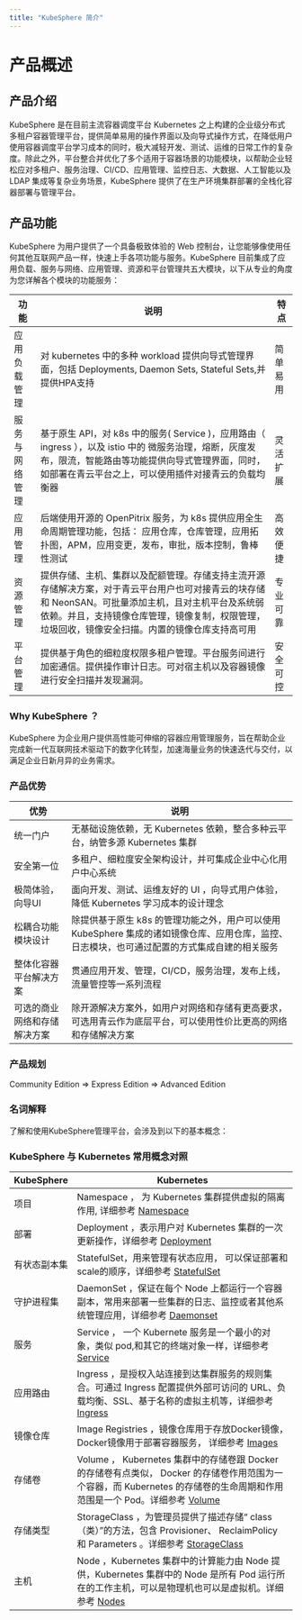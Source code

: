 ```yaml
---
title: "KubeSphere 简介"
---
```



# 产品概述

## 产品介绍
KubeSphere 是在目前主流容器调度平台 Kubernetes 之上构建的企业级分布式多租户容器管理平台，提供简单易用的操作界面以及向导式操作方式，在降低用户使用容器调度平台学习成本的同时，极大减轻开发、测试、运维的日常工作的复杂度。除此之外，平台整合并优化了多个适用于容器场景的功能模块，以帮助企业轻松应对多租户、服务治理、CI/CD、应用管理、监控日志、大数据、人工智能以及 LDAP 集成等复杂业务场景，KubeSphere 提供了在生产环境集群部署的全栈化容器部署与管理平台。



## 产品功能
KubeSphere 为用户提供了一个具备极致体验的 Web 控制台，让您能够像使用任何其他互联网产品一样，快速上手各项功能与服务。KubeSphere 目前集成了应用负载、服务与网络、应用管理、资源和平台管理共五大模块，以下从专业的角度为您详解各个模块的功能服务：

|   功能 | 说明 | 特点 |
|------------|--------------| -------------  |
| 应用负载管理  |对 kubernetes 中的多种 workload 提供向导式管理界面，包括 Deployments, Daemon Sets, Stateful Sets,并提供HPA支持 | 简单易用 |
| 服务与网络管理 |基于原生 API，对 k8s 中的服务( Service )，应用路由（ ingress ），以及 istio 中的 微服务治理，熔断，灰度发布，限流，智能路由等功能提供向导式管理界面，同时，如部署在青云平台之上，可以使用插件对接青云的负载均衡器 |灵活扩展|
| 应用管理 | 后端使用开源的 OpenPitrix 服务，为 k8s 提供应用全生命周期管理功能，包括： 应用仓库，仓库管理，应用拓扑图，APM，应用变更，发布，审批，版本控制，鲁棒性测试 | 高效便捷 |
| 资源管理 | 提供存储、主机、集群以及配额管理。存储支持主流开源存储解决方案，对于青云平台用户也可对接青云的块存储和 NeonSAN。可批量添加主机，且对主机平台及系统弱依赖。并且，支持镜像仓库管理，镜像复制，权限管理，垃圾回收，镜像安全扫描。内置的镜像仓库支持高可用 | 专业可靠 |
| 平台管理 | 提供基于角色的细粒度权限多租户管理。平台服务间进行加密通信。提供操作审计日志。可对宿主机以及容器镜像进行安全扫描并发现漏洞。| 安全可控 |

### Why KubeSphere ？

KubeSphere 为企业用户提供高性能可伸缩的容器应用管理服务，旨在帮助企业完成新一代互联网技术驱动下的数字化转型，加速海量业务的快速迭代与交付，以满足企业日新月异的业务需求。

### 产品优势
|优势|说明|
|---|---|
|统一门户|无基础设施依赖，无 Kubernetes 依赖，整合多种云平台，纳管多源 Kubernetes 集群|
|安全第一位|多租户、细粒度安全架构设计，并可集成企业中心化用户中心系统|
|极简体验，向导UI|面向开发、测试、运维友好的 UI ，向导式用户体验，降低 Kubernetes 学习成本的设计理念|
|松耦合功能模块设计| 除提供基于原生 k8s 的管理功能之外，用户可以使用 KubeSphere 集成的诸如镜像仓库、应用仓库，监控、日志模块，也可通过配置的方式集成自建的相关服务 |
|整体化容器平台解决方案|贯通应用开发、管理，CI/CD，服务治理，发布上线，流量管控等一系列流程|
|可选的商业网络和存储解决方案|除开源解决方案外，如用户对网络和存储有更高要求，可选用青云作为底层平台，可以使用性价比更高的网络和存储解决方案|

### 产品规划
Community Edition => Express Edition => Advanced Edition

### 名词解释
了解和使用KubeSphere管理平台，会涉及到以下的基本概念：

### KubeSphere 与 Kubernetes 常用概念对照
 
|  KubeSphere  | Kubernetes |
|------------|--------------|
|项目|Namespace ， 为 Kubernetes 集群提供虚拟的隔离作用, 详细参考 [Namespace](https://kubernetes.io/docs/concepts/overview/working-with-objects/namespaces/)|
|部署|Deployment ，表示用户对 Kubernetes 集群的一次更新操作，详细参考 [Deployment](https://kubernetes.io/docs/concepts/workloads/controllers/deployment/)|
|有状态副本集|StatefulSet，用来管理有状态应用， 可以保证部署和scale的顺序，详细参考 [StatefulSet](https://kubernetes.io/docs/concepts/workloads/controllers/statefulset/)|
|守护进程集|DaemonSet ，保证在每个 Node 上都运行一个容器副本，常用来部署一些集群的日志、监控或者其他系统管理应用，详细参考 [Daemonset](https://kubernetes.io/docs/concepts/workloads/controllers/daemonset/)|
|服务|Service ， 一个 Kubernete 服务是一个最小的对象，类似 pod,和其它的终端对象一样，详细参考 [Service](https://kubernetes.io/docs/concepts/services-networking/service/)|
|应用路由|Ingress ，是授权入站连接到达集群服务的规则集合。可通过 Ingress 配置提供外部可访问的 URL、负载均衡、SSL、基于名称的虚拟主机等，详细参考 [Ingress](https://kubernetes.io/docs/concepts/services-networking/ingress/)|
|镜像仓库|Image Registries ，镜像仓库用于存放Docker镜像，Docker镜像用于部署容器服务， 详细参考 [Images](https://kubernetes.io/docs/concepts/containers/images/)|
|存储卷|Volume ， Kubernetes 集群中的存储卷跟 Docker 的存储卷有点类似， Docker 的存储卷作用范围为一个容器，而 Kubernetes 的存储卷的生命周期和作用范围是一个 Pod。详细参考 [Volume](https://kubernetes.io/docs/concepts/storage/volumes/)|
|存储类型|StorageClass ，为管理员提供了描述存储“ class （类）”的方法，包含 Provisioner、 ReclaimPolicy 和 Parameters 。详细参考 [StorageClass](https://kubernetes.io/docs/concepts/storage/storage-classes/)|
主机|Node ，Kubernetes 集群中的计算能力由 Node 提供，Kubernetes 集群中的 Node 是所有 Pod 运行所在的工作主机，可以是物理机也可以是虚拟机。详细参考 [Nodes](https://kubernetes.io/docs/concepts/architecture/nodes/)|


